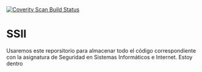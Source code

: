 <a href="https://scan.coverity.com/projects/placix5-ssii">
  <img alt="Coverity Scan Build Status"
       src="https://scan.coverity.com/projects/22137/badge.svg"/>
</a>

# SSII
 Usaremos este reporsitorio para almacenar todo el código correspondiente con la asignatura de Seguridad en Sistemas Informáticos e Internet.
 Estoy dentro
